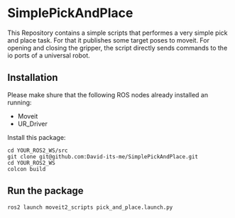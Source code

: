 # SimplePickAndPlace
This Repository contains a simple scripts that performes a very simple pick and place task. For that it publishes some target poses to moveit. For opening and closing the gripper, the script directly sends commands to the io ports of a universal robot.

## Installation

Please make shure that the following ROS nodes already installed an running:
- Moveit
- UR_Driver

Install this package:
```
cd YOUR_ROS2_WS/src
git clone git@github.com:David-its-me/SimplePickAndPlace.git
cd YOUR_ROS2_WS
colcon build
```

## Run the package
```
ros2 launch moveit2_scripts pick_and_place.launch.py  
```
